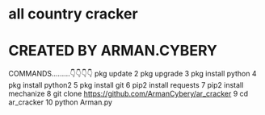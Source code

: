 # all country cracker
# CREATED BY ARMAN.CYBERY
COMMANDS.........👇👇👇👇 
  pkg update
2  pkg upgrade
3  pkg install python
4  pkg install python2
5  pkg install git
6  pip2 install requests
7  pip2 install mechanize
8  git clone https://github.com/ArmanCybery/ar_cracker
9  cd ar_cracker
10 python Arman.py

